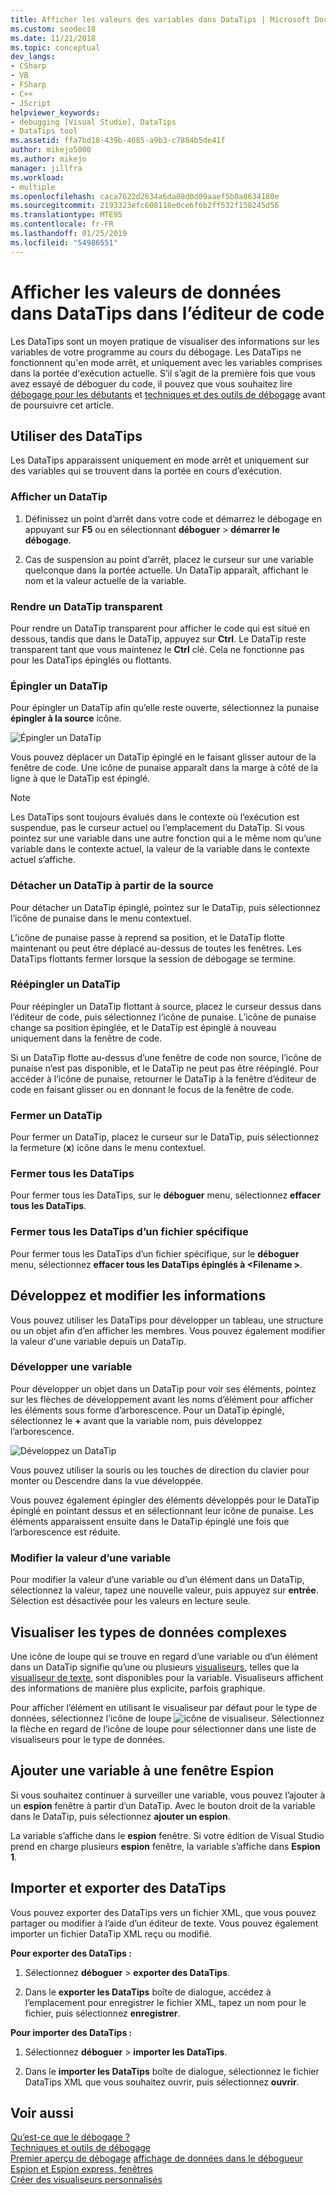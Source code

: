 ```yaml
---
title: Afficher les valeurs des variables dans DataTips | Microsoft Docs
ms.custom: seodec18
ms.date: 11/21/2018
ms.topic: conceptual
dev_langs:
- CSharp
- VB
- FSharp
- C++
- JScript
helpviewer_keywords:
- debugging [Visual Studio], DataTips
- DataTips tool
ms.assetid: ffa7bd18-439b-4685-a9b3-c7884b5de41f
author: mikejo5000
ms.author: mikejo
manager: jillfra
ms.workload:
- multiple
ms.openlocfilehash: caca7622d2634a6da08d0d09aaef5b0a8634180e
ms.sourcegitcommit: 2193323efc608118e0ce6f6b2ff532f158245d56
ms.translationtype: MTE95
ms.contentlocale: fr-FR
ms.lasthandoff: 01/25/2019
ms.locfileid: "54986551"
---
```

# <a name="view-data-values-in-datatips-in-the-code-editor"></a>Afficher les valeurs de données dans DataTips dans l’éditeur de code

Les DataTips sont un moyen pratique de visualiser des informations sur les variables de votre programme au cours du débogage. Les DataTips ne fonctionnent qu'en mode arrêt, et uniquement avec les variables comprises dans la portée d'exécution actuelle. S’il s’agit de la première fois que vous avez essayé de déboguer du code, il pouvez que vous souhaitez lire [débogage pour les débutants](../debugger/debugging-absolute-beginners.md) et [techniques et des outils de débogage](../debugger/write-better-code-with-visual-studio.md) avant de poursuivre cet article.
  
## <a name="work-with-datatips"></a>Utiliser des DataTips

Les DataTips apparaissent uniquement en mode arrêt et uniquement sur des variables qui se trouvent dans la portée en cours d’exécution.

### <a name="display-a-datatip"></a>Afficher un DataTip  
  
1. Définissez un point d’arrêt dans votre code et démarrez le débogage en appuyant sur **F5** ou en sélectionnant **déboguer** > **démarrer le débogage**.
  
1. Cas de suspension au point d’arrêt, placez le curseur sur une variable quelconque dans la portée actuelle. Un DataTip apparaît, affichant le nom et la valeur actuelle de la variable.

### <a name="make-a-datatip-transparent"></a>Rendre un DataTip transparent  

Pour rendre un DataTip transparent pour afficher le code qui est situé en dessous, tandis que dans le DataTip, appuyez sur **Ctrl**. Le DataTip reste transparent tant que vous maintenez le **Ctrl** clé. Cela ne fonctionne pas pour les DataTips épinglés ou flottants.  
### <a name="pin-a-datatip"></a>Épingler un DataTip

Pour épingler un DataTip afin qu’elle reste ouverte, sélectionnez la punaise **épingler à la source** icône. 

![Épingler un DataTip](../debugger/media/dbg-tips-data-tips-pinned.png "épingler un DataTip")

Vous pouvez déplacer un DataTip épinglé en le faisant glisser autour de la fenêtre de code. Une icône de punaise apparaît dans la marge à côté de la ligne à que le DataTip est épinglé. 

>[!NOTE]
>Les DataTips sont toujours évalués dans le contexte où l’exécution est suspendue, pas le curseur actuel ou l’emplacement du DataTip. Si vous pointez sur une variable dans une autre fonction qui a le même nom qu’une variable dans le contexte actuel, la valeur de la variable dans le contexte actuel s’affiche.
  
### <a name="unpin-a-datatip-from-source"></a>Détacher un DataTip à partir de la source

Pour détacher un DataTip épinglé, pointez sur le DataTip, puis sélectionnez l’icône de punaise dans le menu contextuel. 

L’icône de punaise passe à reprend sa position, et le DataTip flotte maintenant ou peut être déplacé au-dessus de toutes les fenêtres. Les DataTips flottants fermer lorsque la session de débogage se termine.  
  
### <a name="repin-a-datatip"></a>Réépingler un DataTip  
  
Pour réépingler un DataTip flottant à source, placez le curseur dessus dans l’éditeur de code, puis sélectionnez l’icône de punaise. L’icône de punaise change sa position épinglée, et le DataTip est épinglé à nouveau uniquement dans la fenêtre de code. 

Si un DataTip flotte au-dessus d’une fenêtre de code non source, l’icône de punaise n’est pas disponible, et le DataTip ne peut pas être réépinglé. Pour accéder à l’icône de punaise, retourner le DataTip à la fenêtre d’éditeur de code en faisant glisser ou en donnant le focus de la fenêtre de code. 
  
### <a name="close-a-datatip"></a>Fermer un DataTip  
  
Pour fermer un DataTip, placez le curseur sur le DataTip, puis sélectionnez la fermeture (**x**) icône dans le menu contextuel.  
  
### <a name="close-all-datatips"></a>Fermer tous les DataTips  
  
Pour fermer tous les DataTips, sur le **déboguer** menu, sélectionnez **effacer tous les DataTips**.  
  
### <a name="close-all-datatips-for-a-specific-file"></a>Fermer tous les DataTips d’un fichier spécifique  
  
Pour fermer tous les DataTips d’un fichier spécifique, sur le **déboguer** menu, sélectionnez **effacer tous les DataTips épinglés à \<Filename >**.  
  
## <a name="expand-and-edit-information"></a>Développez et modifier les informations  
Vous pouvez utiliser les DataTips pour développer un tableau, une structure ou un objet afin d’en afficher les membres. Vous pouvez également modifier la valeur d'une variable depuis un DataTip.  
  
### <a name="expand-a-variable"></a>Développer une variable

Pour développer un objet dans un DataTip pour voir ses éléments, pointez sur les flèches de développement avant les noms d’élément pour afficher les éléments sous forme d’arborescence. Pour un DataTip épinglé, sélectionnez le **+** avant que la variable nom, puis développez l’arborescence. 

![Développez un DataTip](../debugger/media/dbg-tour-data-tips.png "développez un DataTip")

Vous pouvez utiliser la souris ou les touches de direction du clavier pour monter ou Descendre dans la vue développée. 

Vous pouvez également épingler des éléments développés pour le DataTip épinglé en pointant dessus et en sélectionnant leur icône de punaise. Les éléments apparaissent ensuite dans le DataTip épinglé une fois que l’arborescence est réduite. 

### <a name="edit-the-value-of-a-variable"></a>Modifier la valeur d’une variable

Pour modifier la valeur d’une variable ou d’un élément dans un DataTip, sélectionnez la valeur, tapez une nouvelle valeur, puis appuyez sur **entrée**. Sélection est désactivée pour les valeurs en lecture seule.  

## <a name="visualize-complex-data-types"></a>Visualiser les types de données complexes  

Une icône de loupe qui se trouve en regard d’une variable ou d’un élément dans un DataTip signifie qu’une ou plusieurs [visualiseurs](../debugger/create-custom-visualizers-of-data.md), telles que la [visualiseur de texte](../debugger/string-visualizer-dialog-box.md), sont disponibles pour la variable. Visualiseurs affichent des informations de manière plus explicite, parfois graphique.
  
Pour afficher l’élément en utilisant le visualiseur par défaut pour le type de données, sélectionnez l’icône de loupe ![icône de visualiseur](../debugger/media/dbg-tips-visualizer-icon.png "icône de visualiseur"). Sélectionnez la flèche en regard de l’icône de loupe pour sélectionner dans une liste de visualiseurs pour le type de données.  

## <a name="add-a-variable-to-a-watch-window"></a>Ajouter une variable à une fenêtre Espion  

Si vous souhaitez continuer à surveiller une variable, vous pouvez l’ajouter à un **espion** fenêtre à partir d’un DataTip. Avec le bouton droit de la variable dans le DataTip, puis sélectionnez **ajouter un espion**. 

La variable s’affiche dans le **espion** fenêtre. Si votre édition de Visual Studio prend en charge plusieurs **espion** fenêtre, la variable s’affiche dans **Espion 1**. 
  
## <a name="import-and-export-datatips"></a>Importer et exporter des DataTips  

Vous pouvez exporter des DataTips vers un fichier XML, que vous pouvez partager ou modifier à l’aide d’un éditeur de texte. Vous pouvez également importer un fichier DataTip XML reçu ou modifié. 
  
**Pour exporter des DataTips :** 
  
1. Sélectionnez **déboguer** > **exporter des DataTips**.  
   
1. Dans le **exporter les DataTips** boîte de dialogue, accédez à l’emplacement pour enregistrer le fichier XML, tapez un nom pour le fichier, puis sélectionnez **enregistrer**.  
  
**Pour importer des DataTips :** 
  
1. Sélectionnez **déboguer** > **importer les DataTips**.  
   
1. Dans le **importer les DataTips** boîte de dialogue, sélectionnez le fichier DataTips XML que vous souhaitez ouvrir, puis sélectionnez **ouvrir**.  

## <a name="see-also"></a>Voir aussi  
 [Qu’est-ce que le débogage ?](../debugger/what-is-debugging.md)  
 [Techniques et outils de débogage](../debugger/write-better-code-with-visual-studio.md)  
 [Premier aperçu de débogage](../debugger/debugger-feature-tour.md) [affichage de données dans le débogueur](../debugger/viewing-data-in-the-debugger.md)   
 [Espion et Espion express, fenêtres](../debugger/watch-and-quickwatch-windows.md)   
 [Créer des visualiseurs personnalisés](../debugger/create-custom-visualizers-of-data.md)   

